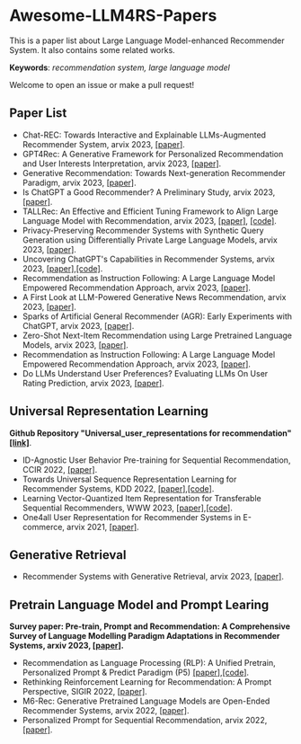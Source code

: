 # Awesome-LLM4RS-Papers
This is a paper list about Large Language Model-enhanced Recommender System. It also contains some related works.

**Keywords**: *recommendation system, large language model*

Welcome to open an issue or make a pull request!

## Paper List
+ Chat-REC: Towards Interactive and Explainable LLMs-Augmented Recommender System, arvix 2023, [[paper]](https://arxiv.org/abs/2303.14524).
+ GPT4Rec: A Generative Framework for Personalized Recommendation and User Interests Interpretation, arvix 2023, [[paper]](https://arxiv.org/abs/2303.14524).
+ Generative Recommendation: Towards Next-generation Recommender Paradigm, arvix 2023, [[paper]](https://arxiv.org/abs/2304.03516).
+ Is ChatGPT a Good Recommender? A Preliminary Study, arvix 2023, [[paper]](https://arxiv.org/abs/2304.10149).
+ TALLRec: An Effective and Efficient Tuning Framework to Align Large Language Model with Recommendation, arvix 2023, [[paper]](https://arxiv.org/abs/2305.00447), [[code]](https://github.com/SAI990323/TALLRec).
+ Privacy-Preserving Recommender Systems with Synthetic Query Generation using Differentially Private Large Language Models, arvix 2023, [[paper]](https://arxiv.org/abs/2305.05973).
+ Uncovering ChatGPT's Capabilities in Recommender Systems, arvix 2023, [[paper]](https://arxiv.org/abs/2305.02182),[[code]](https://github.com/rainym00d/LLM4RS).
+ Recommendation as Instruction Following: A Large Language Model Empowered Recommendation Approach, arvix 2023, [[paper]](https://arxiv.org/abs/2305.07001).
+ A First Look at LLM-Powered Generative News Recommendation, arvix 2023, [[paper]](https://arxiv.org/abs/2305.06566).
+ Sparks of Artificial General Recommender (AGR): Early Experiments with ChatGPT, arvix 2023, [[paper]](https://arxiv.org/pdf/2305.04518.pdf).
+ Zero-Shot Next-Item Recommendation using Large Pretrained Language Models, arvix 2023, [[paper]](https://arxiv.org/pdf/2304.03153.pdf).
+ Recommendation as Instruction Following: A Large Language Model Empowered Recommendation Approach, arvix 2023, [[paper]](https://arxiv.org/pdf/2305.07001.pdf).
+ Do LLMs Understand User Preferences? Evaluating LLMs On User Rating Prediction, arvix 2023, [[paper]](https://arxiv.org/pdf/2305.06474.pdf).
## Universal Representation Learning
**Github Repository "Universal_user_representations for recommendation" [[link]](https://github.com/fajieyuan/universal_user_representation)**.
+ ID-Agnostic User Behavior Pre-training for Sequential Recommendation, CCIR 2022, [[paper]](https://arxiv.org/abs/2206.02323).
+ Towards Universal Sequence Representation Learning for Recommender Systems, KDD 2022, [[paper]](https://arxiv.org/abs/2206.05941),[[code]](https://github.com/RUCAIBox/UniSRec).
+ Learning Vector-Quantized Item Representation for Transferable Sequential Recommenders, WWW 2023, [[paper]](https://arxiv.org/abs/2210.12316),[[code]](https://github.com/RUCAIBox/VQ-Rec).
+ One4all User Representation for Recommender Systems in E-commerce, arvix 2021, [[paper]](https://arxiv.org/abs/2106.00573).

## Generative Retrieval
+ Recommender Systems with Generative Retrieval, arvix 2023, [[paper]](https://arxiv.org/abs/2305.05065).

## Pretrain Language Model and Prompt Learing
**Survey paper: Pre-train, Prompt and Recommendation: A Comprehensive Survey of Language Modelling Paradigm Adaptations in Recommender Systems, arxiv 2023, [[paper]](https://arxiv.org/abs/2302.03735).**
+ Recommendation as Language Processing (RLP): A Unified Pretrain, Personalized Prompt & Predict Paradigm (P5) [[paper]](https://arxiv.org/abs/2304.03516),[[code]](https://github.com/jeykigung/P5).
+ Rethinking Reinforcement Learning for Recommendation: A Prompt Perspective, SIGIR 2022, [[paper]](https://arxiv.org/abs/2206.07353).
+ M6-Rec: Generative Pretrained Language Models are Open-Ended Recommender Systems, arvix 2022, [[paper]](https://arxiv.org/abs/2205.08084).
+ Personalized Prompt for Sequential Recommendation, arvix 2022, [[paper]](https://arxiv.org/abs/2205.09666).
